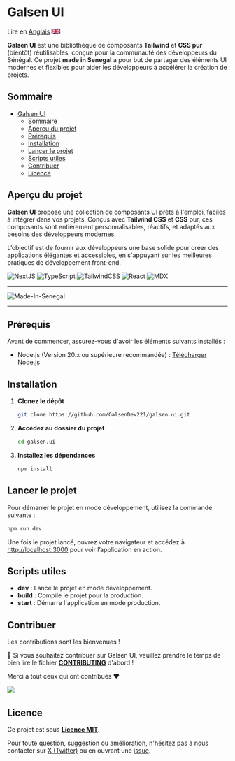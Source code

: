 # Galsen UI

Lire en [Anglais](../README.md) ![en](assets/en.png)

**Galsen UI** est une bibliothèque de composants **Tailwind** et **CSS pur** (bientôt) réutilisables, conçue pour la communauté des développeurs du Sénégal. Ce projet **made in Senegal** a pour but de partager des éléments UI modernes et flexibles pour aider les développeurs à accélérer la création de projets.

## Sommaire

- [Galsen UI](#galsen-ui)
  - [Sommaire](#sommaire)
  - [Aperçu du projet](#aperçu-du-projet)
  - [Prérequis](#prérequis)
  - [Installation](#installation)
  - [Lancer le projet](#lancer-le-projet)
  - [Scripts utiles](#scripts-utiles)
  - [Contribuer](#contribuer)
  - [Licence](#licence)

## Aperçu du projet

**Galsen UI** propose une collection de composants UI prêts à l'emploi, faciles à intégrer dans vos projets. Conçus avec **Tailwind CSS** et **CSS** pur, ces composants sont entièrement personnalisables, réactifs, et adaptés aux besoins des développeurs modernes.

L’objectif est de fournir aux développeurs une base solide pour créer des applications élégantes et accessibles, en s'appuyant sur les meilleures pratiques de développement front-end.

![NextJS](https://img.shields.io/badge/Next.js-000000?style=for-the-badge&logo=next.js&logoColor=white)
![TypeScript](https://img.shields.io/badge/TypeScript-007ACC?style=for-the-badge&logo=typescript&logoColor=white)
![TailwindCSS](https://img.shields.io/badge/Tailwind_CSS-38B2AC?style=for-the-badge&logo=tailwind-css&logoColor=white)
![React](https://img.shields.io/badge/React-20232A?style=for-the-badge&logo=react&logoColor=61DAFB)
![MDX](https://img.shields.io/badge/MDX-1B1F24?style=for-the-badge&logo=mdx&logoColor=white)

---

![Made-In-Senegal](https://github.com/GalsenDev221/made.in.senegal/blob/master/assets/badge.svg)

---

## Prérequis

Avant de commencer, assurez-vous d'avoir les éléments suivants installés :

- Node.js (Version 20.x ou supérieure recommandée) : [Télécharger Node.js](https://nodejs.org)

## Installation

1. **Clonez le dépôt**

   ```bash
   git clone https://github.com/GalsenDev221/galsen.ui.git
   ```

2. **Accédez au dossier du projet**

   ```bash
   cd galsen.ui
   ```

3. **Installez les dépendances**

   ```bash
   npm install
   ```

## Lancer le projet

Pour démarrer le projet en mode développement, utilisez la commande suivante :

```bash
npm run dev
```

Une fois le projet lancé, ouvrez votre navigateur et accédez à [http://localhost:3000](http://localhost:3000) pour voir l’application en action.

## Scripts utiles

- **dev** : Lance le projet en mode développement.
- **build** : Compile le projet pour la production.
- **start** : Démarre l'application en mode production.

## Contribuer

Les contributions sont les bienvenues !

🚧 Si vous souhaitez contribuer sur Galsen UI, veuillez prendre le temps de bien lire le fichier **[CONTRIBUTING](CONTRIBUTING-fr.md)** d'abord !

Merci à tout ceux qui ont contribués ❤️

<a href="https://github.com/GalsenDev221/galsen.ui/graphs/contributors">
  <img src="https://contrib.rocks/image?repo=GalsenDev221/galsen.ui" />
</a>

## Licence

Ce projet est sous **[Licence MIT](../LICENSE.md)**.

Pour toute question, suggestion ou amélioration, n'hésitez pas à nous contacter sur [X (Twitter)](https://x.com/galsendev) ou en ouvrant une [issue](https://github.com/GalsenDev221/galsen.ui/issues).
